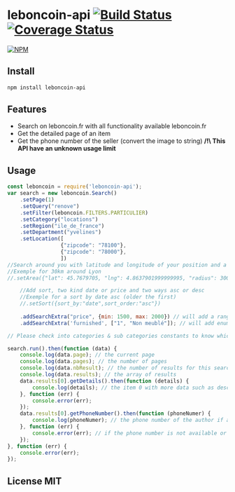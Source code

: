 # leboncoin-api [![Build Status](https://travis-ci.org/tdurieux/leboncoin-api.svg?branch=master)](https://travis-ci.org/tdurieux/leboncoin-api) [![Coverage Status](https://coveralls.io/repos/tdurieux/leboncoin-api/badge.svg?branch=master&service=github)](https://coveralls.io/github/tdurieux/leboncoin-api?branch=master)

[![NPM](https://nodei.co/npm/leboncoin-api.png)](https://nodei.co/npm/leboncoin-api/)

## Install

```bash
npm install leboncoin-api
```

## Features

* Search on leboncoin.fr with all functionality available leboncoin.fr
* Get the detailed page of an item
* Get the phone number of the seller (convert the image to string) **/!\ This API have an unknown usage limit**

## Usage

```javascript
const leboncoin = require('leboncoin-api');
var search = new leboncoin.Search()
    .setPage(1)
    .setQuery("renove")
    .setFilter(leboncoin.FILTERS.PARTICULIER)
    .setCategory("locations")
    .setRegion("ile_de_france")
    .setDepartment("yvelines")
    .setLocation([
                 {"zipcode": "78100"},
                 {"zipcode": "78000"},
                 ])
//Search around you with latitude and longitude of your position and a radius in meters. Doing so you don't need to set Region, Department and Location
//Exemple for 30km around Lyon
//.setArea({"lat": 45.7679705, "lng": 4.8637901999999995, "radius": 30000})

    //Add sort, two kind date or price and two ways asc or desc
    //Exemple for a sort by date asc (older the first)
    //.setSort({sort_by:"date",sort_order:"asc"})
    
    .addSearchExtra("price", {min: 1500, max: 2000}) // will add a range of price
    .addSearchExtra('furnished', ["1", "Non meublé"]); // will add enums for Meublé and Non meublé

// Please check into categories & sub categories constants to know which are the sub categories to add into "addSearchExtra"

search.run().then(function (data) {
    console.log(data.page); // the current page
    console.log(data.pages); // the number of pages
    console.log(data.nbResult); // the number of results for this search
    console.log(data.results); // the array of results
    data.results[0].getDetails().then(function (details) {
        console.log(details); // the item 0 with more data such as description, all images, author, ...
    }, function (err) {
        console.error(err);
    });
    data.results[0].getPhoneNumber().then(function (phoneNumer) {
        console.log(phoneNumer); // the phone number of the author if available
    }, function (err) {
        console.error(err); // if the phone number is not available or not parsable (image -> string) 
    });
}, function (err) {
    console.error(err);
});
```

## License MIT
